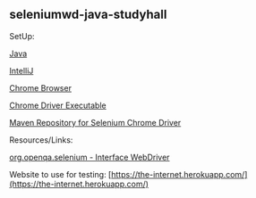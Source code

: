 ## seleniumwd-java-studyhall



SetUp: 

[Java](https://www.oracle.com/java/technologies/javase-downloads.html)

[IntelliJ](https://www.jetbrains.com/idea/download/#section=mac)

[Chrome Browser](https://www.google.com/chrome/)

[Chrome Driver Executable](http://chromedriver.chromium.org/downloads)

[Maven Repository for Selenium Chrome Driver](https://mvnrepository.com/artifact/org.seleniumhq.selenium/selenium-chrome-driver/3.141.59)


Resources/Links: 

[org.openqa.selenium - Interface WebDriver]( seleniumhq.github.io/seleniumhq.github.io/selenium/docs/api/java/org/openqa/selenium/WebDriver.html)

Website to use for testing: [https://the-internet.herokuapp.com/](https://the-internet.herokuapp.com/)
